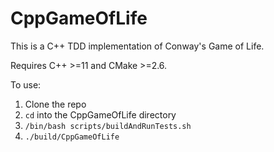 # CppGameOfLife
This is a C++ TDD implementation of Conway's Game of Life.

Requires C++ >=11 and CMake >=2.6.

To use:
1) Clone the repo
2) `cd` into the CppGameOfLife directory
3) `/bin/bash scripts/buildAndRunTests.sh`
4) `./build/CppGameOfLife`

